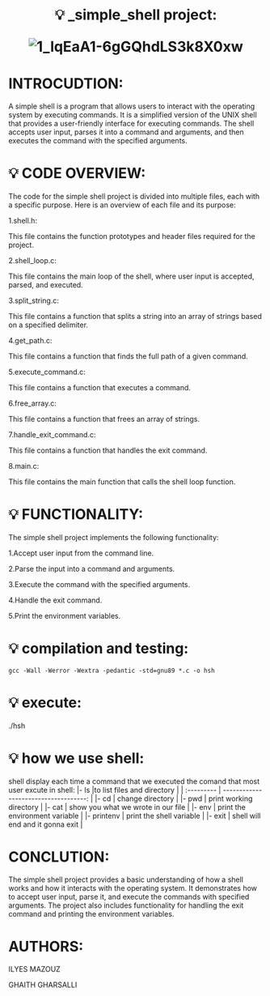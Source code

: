 <h1 align="center">
    💡 _simple_shell project:
<p align="center">
    </p>

![1_lqEaA1-6gGQhdLS3k8X0xw](https://user-images.githubusercontent.com/31927278/182706961-e087c64e-9d7b-40db-a931-67009dc34089.gif)

# INTROCUDTION:

A simple shell is a program that allows users to interact with the operating system by executing commands.
It is a simplified version of the UNIX shell that provides a user-friendly interface for executing commands. The shell accepts user input, parses it into a command and arguments, and then executes the command with the specified arguments.




# :bulb: CODE OVERVIEW:

The code for the simple shell project is divided into multiple files, each with a specific purpose. Here is an overview of each file and its purpose:

1.shell.h:

This file contains the function prototypes and header files required for the project.

2.shell_loop.c:

This file contains the main loop of the shell, where user input is accepted, parsed, and executed.

3.split_string.c:

This file contains a function that splits a string into an array of strings based on a specified delimiter.

4.get_path.c:

This file contains a function that finds the full path of a given command.

5.execute_command.c:

This file contains a function that executes a command.

6.free_array.c:

This file contains a function that frees an array of strings.

7.handle_exit_command.c:

This file contains a function that handles the exit command.

8.main.c:

This file contains the main function that calls the shell loop function.




# :bulb: FUNCTIONALITY:

The simple shell project implements the following functionality:

1.Accept user input from the command line.

2.Parse the input into a command and arguments.

3.Execute the command with the specified arguments.

4.Handle the exit command.

5.Print the environment variables.



# :bulb: compilation and testing:

```{r mon_bloc, echo = FALSE, WARNING = TRUE}
gcc -Wall -Werror -Wextra -pedantic -std=gnu89 *.c -o hsh
```
# :bulb: execute:

./hsh
# :bulb: how we use shell:

shell display each time a command that we executed
 the comand that most user excute in shell:
|- ls        |to list files and directory            |
| :--------- | ------------------------------------: |
|- cd        | change directory                      |
|- pwd       | print working directory               |
|- cat       | show you what we wrote in our file    |
|- env       | print the environment variable        |
|- printenv  | print the shell variable              |
|- exit      | shell will end and it gonna exit      |




# CONCLUTION:

The simple shell project provides a basic understanding of how a shell works and how it interacts with the operating system.
It demonstrates how to accept user input, parse it, and execute the commands with specified arguments.
The project also includes functionality for handling the exit command and printing the environment variables.



# AUTHORS:

ILYES MAZOUZ

GHAITH GHARSALLI

